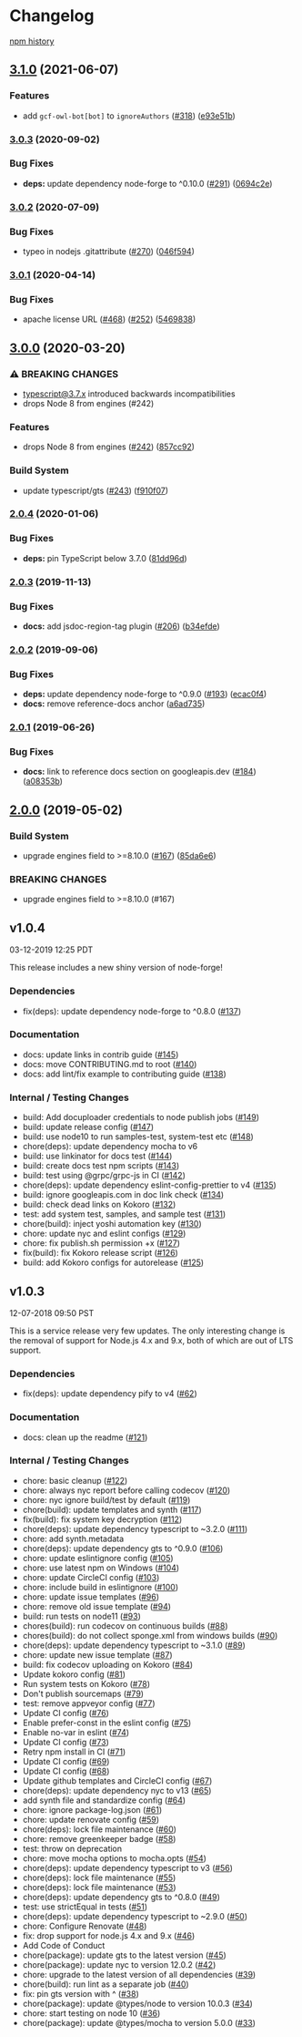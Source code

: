 # Changelog

[npm history][1]

[1]: https://www.npmjs.com/package/google-p12-pem?activeTab=versions

## [3.1.0](https://www.github.com/googleapis/google-p12-pem/compare/v3.0.3...v3.1.0) (2021-06-07)


### Features

* add `gcf-owl-bot[bot]` to `ignoreAuthors` ([#318](https://www.github.com/googleapis/google-p12-pem/issues/318)) ([e93e51b](https://www.github.com/googleapis/google-p12-pem/commit/e93e51bbbf333161d836cee1a464be93105ed8ca))

### [3.0.3](https://www.github.com/googleapis/google-p12-pem/compare/v3.0.2...v3.0.3) (2020-09-02)


### Bug Fixes

* **deps:** update dependency node-forge to ^0.10.0 ([#291](https://www.github.com/googleapis/google-p12-pem/issues/291)) ([0694c2e](https://www.github.com/googleapis/google-p12-pem/commit/0694c2ed1f8a0783cdab3b5e7ecb31a0b975bde5))

### [3.0.2](https://www.github.com/googleapis/google-p12-pem/compare/v3.0.1...v3.0.2) (2020-07-09)


### Bug Fixes

* typeo in nodejs .gitattribute ([#270](https://www.github.com/googleapis/google-p12-pem/issues/270)) ([046f594](https://www.github.com/googleapis/google-p12-pem/commit/046f5946bc6809481aa04c7ed604bca3dacc21cc))

### [3.0.1](https://www.github.com/googleapis/google-p12-pem/compare/v3.0.0...v3.0.1) (2020-04-14)


### Bug Fixes

* apache license URL ([#468](https://www.github.com/googleapis/google-p12-pem/issues/468)) ([#252](https://www.github.com/googleapis/google-p12-pem/issues/252)) ([5469838](https://www.github.com/googleapis/google-p12-pem/commit/5469838c5137f69352aa80f40eb6c1415e887e18))

## [3.0.0](https://www.github.com/googleapis/google-p12-pem/compare/v2.0.4...v3.0.0) (2020-03-20)


### ⚠ BREAKING CHANGES

* typescript@3.7.x introduced backwards incompatibilities
* drops Node 8 from engines (#242)

### Features

* drops Node 8 from engines ([#242](https://www.github.com/googleapis/google-p12-pem/issues/242)) ([857cc92](https://www.github.com/googleapis/google-p12-pem/commit/857cc92e711a2ffd5bba18179c8d0395f38cc6ef))


### Build System

* update typescript/gts ([#243](https://www.github.com/googleapis/google-p12-pem/issues/243)) ([f910f07](https://www.github.com/googleapis/google-p12-pem/commit/f910f07374d586241663755ddf66f3a38e394c28))

### [2.0.4](https://www.github.com/googleapis/google-p12-pem/compare/v2.0.3...v2.0.4) (2020-01-06)


### Bug Fixes

* **deps:** pin TypeScript below 3.7.0 ([81dd96d](https://www.github.com/googleapis/google-p12-pem/commit/81dd96d4b43100824561f45b51f9126195b41d1d))

### [2.0.3](https://www.github.com/googleapis/google-p12-pem/compare/v2.0.2...v2.0.3) (2019-11-13)


### Bug Fixes

* **docs:** add jsdoc-region-tag plugin ([#206](https://www.github.com/googleapis/google-p12-pem/issues/206)) ([b34efde](https://www.github.com/googleapis/google-p12-pem/commit/b34efdebb853dd5129e15ec1ff11a75184fc32d7))

### [2.0.2](https://www.github.com/googleapis/google-p12-pem/compare/v2.0.1...v2.0.2) (2019-09-06)


### Bug Fixes

* **deps:** update dependency node-forge to ^0.9.0 ([#193](https://www.github.com/googleapis/google-p12-pem/issues/193)) ([ecac0f4](https://www.github.com/googleapis/google-p12-pem/commit/ecac0f4))
* **docs:** remove reference-docs anchor ([a6ad735](https://www.github.com/googleapis/google-p12-pem/commit/a6ad735))

### [2.0.1](https://www.github.com/googleapis/google-p12-pem/compare/v2.0.0...v2.0.1) (2019-06-26)


### Bug Fixes

* **docs:** link to reference docs section on googleapis.dev ([#184](https://www.github.com/googleapis/google-p12-pem/issues/184)) ([a08353b](https://www.github.com/googleapis/google-p12-pem/commit/a08353b))

## [2.0.0](https://www.github.com/google/google-p12-pem/compare/v1.0.4...v2.0.0) (2019-05-02)


### Build System

* upgrade engines field to >=8.10.0 ([#167](https://www.github.com/google/google-p12-pem/issues/167)) ([85da6e6](https://www.github.com/google/google-p12-pem/commit/85da6e6))


### BREAKING CHANGES

* upgrade engines field to >=8.10.0 (#167)

## v1.0.4

03-12-2019 12:25 PDT

This release includes a new shiny version of node-forge!

### Dependencies
- fix(deps): update dependency node-forge to ^0.8.0 ([#137](https://github.com/google/google-p12-pem/pull/137))

### Documentation
- docs: update links in contrib guide ([#145](https://github.com/google/google-p12-pem/pull/145))
- docs: move CONTRIBUTING.md to root ([#140](https://github.com/google/google-p12-pem/pull/140))
- docs: add lint/fix example to contributing guide ([#138](https://github.com/google/google-p12-pem/pull/138))

### Internal / Testing Changes
- build: Add docuploader credentials to node publish jobs ([#149](https://github.com/google/google-p12-pem/pull/149))
- build: update release config ([#147](https://github.com/google/google-p12-pem/pull/147))
- build: use node10 to run samples-test, system-test etc ([#148](https://github.com/google/google-p12-pem/pull/148))
- chore(deps): update dependency mocha to v6
- build: use linkinator for docs test ([#144](https://github.com/google/google-p12-pem/pull/144))
- build: create docs test npm scripts ([#143](https://github.com/google/google-p12-pem/pull/143))
- build: test using @grpc/grpc-js in CI ([#142](https://github.com/google/google-p12-pem/pull/142))
- chore(deps): update dependency eslint-config-prettier to v4 ([#135](https://github.com/google/google-p12-pem/pull/135))
- build: ignore googleapis.com in doc link check ([#134](https://github.com/google/google-p12-pem/pull/134))
- build: check dead links on Kokoro ([#132](https://github.com/google/google-p12-pem/pull/132))
- test: add system test, samples, and sample test ([#131](https://github.com/google/google-p12-pem/pull/131))
- chore(build): inject yoshi automation key ([#130](https://github.com/google/google-p12-pem/pull/130))
- chore: update nyc and eslint configs ([#129](https://github.com/google/google-p12-pem/pull/129))
- chore: fix publish.sh permission +x ([#127](https://github.com/google/google-p12-pem/pull/127))
- fix(build): fix Kokoro release script ([#126](https://github.com/google/google-p12-pem/pull/126))
- build: add Kokoro configs for autorelease ([#125](https://github.com/google/google-p12-pem/pull/125))

## v1.0.3

12-07-2018 09:50 PST

This is a service release very few updates.  The only interesting change is the removal of support for Node.js 4.x and 9.x, both of which are out of LTS support.

### Dependencies
- fix(deps): update dependency pify to v4 ([#62](https://github.com/google/google-p12-pem/pull/62))

### Documentation
- docs: clean up the readme ([#121](https://github.com/google/google-p12-pem/pull/121))

### Internal / Testing Changes
- chore: basic cleanup ([#122](https://github.com/google/google-p12-pem/pull/122))
- chore: always nyc report before calling codecov ([#120](https://github.com/google/google-p12-pem/pull/120))
- chore: nyc ignore build/test by default ([#119](https://github.com/google/google-p12-pem/pull/119))
- chore(build): update templates and synth ([#117](https://github.com/google/google-p12-pem/pull/117))
- fix(build): fix system key decryption ([#112](https://github.com/google/google-p12-pem/pull/112))
- chore(deps): update dependency typescript to ~3.2.0 ([#111](https://github.com/google/google-p12-pem/pull/111))
- chore: add synth.metadata
- chore(deps): update dependency gts to ^0.9.0 ([#106](https://github.com/google/google-p12-pem/pull/106))
- chore: update eslintignore config ([#105](https://github.com/google/google-p12-pem/pull/105))
- chore: use latest npm on Windows ([#104](https://github.com/google/google-p12-pem/pull/104))
- chore: update CircleCI config ([#103](https://github.com/google/google-p12-pem/pull/103))
- chore: include build in eslintignore ([#100](https://github.com/google/google-p12-pem/pull/100))
- chore: update issue templates ([#96](https://github.com/google/google-p12-pem/pull/96))
- chore: remove old issue template ([#94](https://github.com/google/google-p12-pem/pull/94))
- build: run tests on node11 ([#93](https://github.com/google/google-p12-pem/pull/93))
- chores(build): run codecov on continuous builds ([#88](https://github.com/google/google-p12-pem/pull/88))
- chores(build): do not collect sponge.xml from windows builds ([#90](https://github.com/google/google-p12-pem/pull/90))
- chore(deps): update dependency typescript to ~3.1.0 ([#89](https://github.com/google/google-p12-pem/pull/89))
- chore: update new issue template ([#87](https://github.com/google/google-p12-pem/pull/87))
- build: fix codecov uploading on Kokoro ([#84](https://github.com/google/google-p12-pem/pull/84))
- Update kokoro config ([#81](https://github.com/google/google-p12-pem/pull/81))
- Run system tests on Kokoro ([#78](https://github.com/google/google-p12-pem/pull/78))
- Don't publish sourcemaps ([#79](https://github.com/google/google-p12-pem/pull/79))
- test: remove appveyor config ([#77](https://github.com/google/google-p12-pem/pull/77))
- Update CI config ([#76](https://github.com/google/google-p12-pem/pull/76))
- Enable prefer-const in the eslint config ([#75](https://github.com/google/google-p12-pem/pull/75))
- Enable no-var in eslint ([#74](https://github.com/google/google-p12-pem/pull/74))
- Update CI config ([#73](https://github.com/google/google-p12-pem/pull/73))
- Retry npm install in CI ([#71](https://github.com/google/google-p12-pem/pull/71))
- Update CI config ([#69](https://github.com/google/google-p12-pem/pull/69))
- Update CI config ([#68](https://github.com/google/google-p12-pem/pull/68))
- Update github templates and CircleCI config ([#67](https://github.com/google/google-p12-pem/pull/67))
- chore(deps): update dependency nyc to v13 ([#65](https://github.com/google/google-p12-pem/pull/65))
- add synth file and standardize config ([#64](https://github.com/google/google-p12-pem/pull/64))
- chore: ignore package-log.json ([#61](https://github.com/google/google-p12-pem/pull/61))
- chore: update renovate config ([#59](https://github.com/google/google-p12-pem/pull/59))
- chore(deps): lock file maintenance ([#60](https://github.com/google/google-p12-pem/pull/60))
- chore: remove greenkeeper badge ([#58](https://github.com/google/google-p12-pem/pull/58))
- test: throw on deprecation
- chore: move mocha options to mocha.opts ([#54](https://github.com/google/google-p12-pem/pull/54))
- chore(deps): update dependency typescript to v3 ([#56](https://github.com/google/google-p12-pem/pull/56))
- chore(deps): lock file maintenance ([#55](https://github.com/google/google-p12-pem/pull/55))
- chore(deps): lock file maintenance ([#53](https://github.com/google/google-p12-pem/pull/53))
- chore(deps): update dependency gts to ^0.8.0 ([#49](https://github.com/google/google-p12-pem/pull/49))
- test: use strictEqual in tests ([#51](https://github.com/google/google-p12-pem/pull/51))
- chore(deps): update dependency typescript to ~2.9.0 ([#50](https://github.com/google/google-p12-pem/pull/50))
- chore: Configure Renovate ([#48](https://github.com/google/google-p12-pem/pull/48))
- fix: drop support for node.js 4.x and 9.x ([#46](https://github.com/google/google-p12-pem/pull/46))
- Add Code of Conduct
- chore(package): update gts to the latest version ([#45](https://github.com/google/google-p12-pem/pull/45))
- chore(package): update nyc to version 12.0.2 ([#42](https://github.com/google/google-p12-pem/pull/42))
- chore: upgrade to the latest version of all dependencies ([#39](https://github.com/google/google-p12-pem/pull/39))
- chore(build): run lint as a separate job ([#40](https://github.com/google/google-p12-pem/pull/40))
- fix: pin gts version with ^ ([#38](https://github.com/google/google-p12-pem/pull/38))
- chore(package): update @types/node to version 10.0.3 ([#34](https://github.com/google/google-p12-pem/pull/34))
- chore: start testing on node 10 ([#36](https://github.com/google/google-p12-pem/pull/36))
- chore(package): update @types/mocha to version 5.0.0 ([#33](https://github.com/google/google-p12-pem/pull/33))
